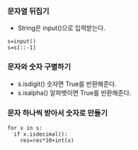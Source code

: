 ### 문자열 뒤집기
- String은 input()으로 입력받는다.
```
s=input()
s=s[::-1]
```

### 문자와 숫자 구별하기
- s.isdigit() 숫자면 True를 반환해준다.
- s.isalpha() 알파벳이면 True를 반환해준다.

### 문자 하나씩 받아서 숫자로 만들기
```
for x in s:
  if x.isdecimal():
    res=res*10+int(x)
```